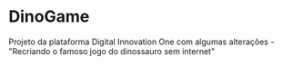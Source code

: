 # DinoGame
Projeto da plataforma Digital Innovation One com algumas alterações - "Recriando o famoso jogo do dinossauro sem internet"
